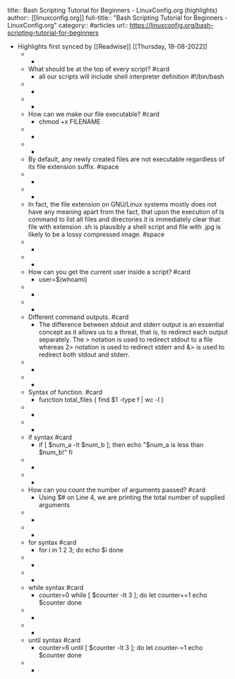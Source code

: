 title:: Bash Scripting Tutorial for Beginners - LinuxConfig.org (highlights)
author:: [[linuxconfig.org]]
full-title:: "Bash Scripting Tutorial for Beginners - LinuxConfig.org"
category:: #articles
url:: https://linuxconfig.org/bash-scripting-tutorial-for-beginners

- Highlights first synced by [[Readwise]] [[Thursday, 18-08-2022]]
	- -
	- What should be at the top of every script? #card
		- all our scripts will include shell interpreter definition #!/bin/bash
	- -
	- -
	- How can we make our file executable? #card
		- chmod +x FILENAME
	- -
	- -
	- By default, any newly created files are not executable regardless of its file extension suffix. #space
	- -
	- -
	- In fact, the file extension on GNU/Linux systems mostly does not have any meaning apart from the fact, that upon the execution of ls command to list all files and directories it is immediately clear that file with extension .sh is plausibly a shell script and file with .jpg is likely to be a lossy compressed image. #space
	- -
	- -
	- How can you get the current user inside a script? #card
		- user=$(whoami)
	- -
	- -
	- Different command outputs. #card
		- The difference between stdout and stderr output is an essential concept as it allows us to a threat, that is, to redirect each output separately. The > notation is used to redirect stdout to a file whereas 2> notation is used to redirect stderr and &> is used to redirect both stdout and stderr.
	- -
	- -
	- Syntax of function. #card
		- function total_files {
		        find $1 -type f | wc -l
		  }
	- -
	- -
	- if syntax #card
		- if [ $num_a -lt $num_b ]; then
		    echo "$num_a is less than $num_b!"
		  fi
	- -
	- -
	- How can you count the number of arguments passed? #card
		- Using $# on Line 4, we are printing the total number of supplied arguments
	- -
	- -
	- for syntax #card
		- for i in 1 2 3; do
		    echo $i
		  done
	- -
	- -
	- while syntax #card
		- counter=0
		  while [ $counter -lt 3 ]; do
		    let counter+=1
		    echo $counter
		  done
	- -
	- -
	- until syntax #card
		- counter=6
		  until [ $counter -lt 3 ]; do
		    let counter-=1
		    echo $counter
		  done
	- -